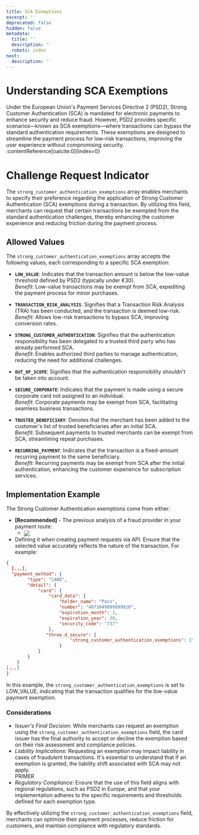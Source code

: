 ```yaml
---
title: SCA Exemptions
excerpt: ''
deprecated: false
hidden: false
metadata:
  title: ''
  description: ''
  robots: index
next:
  description: ''
---
```

# Understanding SCA Exemptions

Under the European Union's Payment Services Directive 2 (PSD2), Strong Customer Authentication (SCA) is mandated for electronic payments to enhance security and reduce fraud. However, PSD2 provides specific scenarios—known as SCA exemptions—where transactions can bypass the standard authentication requirements. These exemptions are designed to streamline the payment process for low-risk transactions, improving the user experience without compromising security. :contentReference\[oaicite:0]\{index=0}

# Challenge Request Indicator

The `strong_customer_authentication_exemptions` array enables merchants to specify their preference regarding the application of Strong Customer Authentication (SCA) exemptions during a transaction. By utilizing this field, merchants can request that certain transactions be exempted from the standard authentication challenges, thereby enhancing the customer experience and reducing friction during the payment process.

## Allowed Values

The `strong_customer_authentication_exemptions` array accepts the following values, each corresponding to a specific SCA exemption:

* **`LOW_VALUE`**: Indicates that the transaction amount is below the low-value threshold defined by PSD2 (typically under €30).\
  *Benefit*: Low-value transactions may be exempt from SCA, expediting the payment process for minor purchases.

* **`TRANSACTION_RISK_ANALYSIS`**: Signifies that a Transaction Risk Analysis (TRA) has been conducted, and the transaction is deemed low-risk.\
  *Benefit*: Allows low-risk transactions to bypass SCA, improving conversion rates.

* **`STRONG_CUSTOMER_AUTHENTICATION`**: Signifies that the authentication responsibility has been delegated to a trusted third party who has already performed SCA.\
  *Benefit*: Enables authorized third parties to manage authentication, reducing the need for additional challenges.

* **`OUT_OF_SCOPE`**: Signifies that the authentication responsibility shouldn't be taken into account.

* **`SECURE_CORPORATE`**: Indicates that the payment is made using a secure corporate card not assigned to an individual.\
  *Benefit*: Corporate payments may be exempt from SCA, facilitating seamless business transactions.

* **`TRUSTED_BENEFICIARY`**: Denotes that the merchant has been added to the customer's list of trusted beneficiaries after an initial SCA.\
  *Benefit*: Subsequent payments to trusted merchants can be exempt from SCA, streamlining repeat purchases.

* **`RECURRING_PAYMENT`**: Indicates that the transaction is a fixed-amount recurring payment to the same beneficiary.\
  *Benefit*: Recurring payments may be exempt from SCA after the initial authentication, enhancing the customer experience for subscription services.

## Implementation Example

The Strong Customer Authentication exemptions come from either:

* **\[Recommended]** - The previous analysis of a fraud provider in your payment route:
  * <Image align="center" src="https://files.readme.io/5e1b8247f3e9331bc2b87954083e493304b8dfcf2421666497dd28b8a7fe28b4-Screenshot_2025-06-09_at_9.35.29_AM.png" />
* Defining it when creating payment requests via API. Ensure that the selected value accurately reflects the nature of the transaction. For example:

```json
{
  [...],
  "payment_method": {
        "type": "CARD",
        "detail": {
            "card": {
                "card_data": {
                    "holder_name": "Paco",
                    "number": "4871049999999910",
                    "expiration_month": 3,
                    "expiration_year": 30,
                    "security_code": "737"
                },
               "three_d_secure": {
                        "strong_customer_authentication_exemptions": ["LOW_VALUE"]
                    }
            }
        }
    }
[...]
}
```

In this example, the `strong_customer_authentication_exemptions` is set to LOW\_VALUE, indicating that the transaction qualifies for the low-value payment exemption.

### Considerations

* *Issuer's Final Decision*: While merchants can request an exemption using the `strong_customer_authentication_exemptions` field, the card issuer has the final authority to accept or decline the exemption based on their risk assessment and compliance policies.
* *Liability Implications*: Requesting an exemption may impact liability in cases of fraudulent transactions. It's essential to understand that if an exemption is granted, the liability shift associated with SCA may not apply.\
  PRIMER
* *Regulatory Compliance*: Ensure that the use of this field aligns with regional regulations, such as PSD2 in Europe, and that your implementation adheres to the specific requirements and thresholds defined for each exemption type.

By effectively utilizing the `strong_customer_authentication_exemptions` field, merchants can optimize their payment processes, reduce friction for customers, and maintain compliance with regulatory standards.